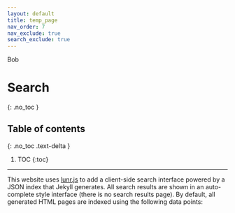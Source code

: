 ```yaml
---
layout: default
title: temp_page
nav_order: 7
nav_exclude: true
search_exclude: true
---
```

Bob
# Search
{: .no_toc }

## Table of contents
{: .no_toc .text-delta }

1. TOC
{:toc}

---

This website uses [lunr.js](http://lunrjs.com) to add a client-side search interface powered by a JSON index that Jekyll generates. All search results are shown in an auto-complete style interface (there is no search results page). By default, all generated HTML pages are indexed using the following data points:
